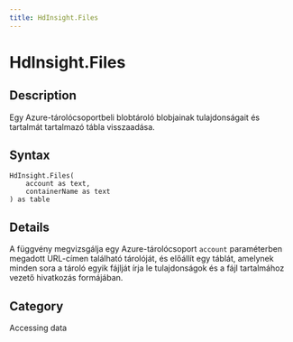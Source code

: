```yaml
---
title: HdInsight.Files
---
```


# HdInsight.Files


## Description

Egy Azure-tárolócsoportbeli blobtároló blobjainak tulajdonságait és tartalmát tartalmazó tábla visszaadása.


## Syntax

```powerquery
HdInsight.Files(
    account as text,
    containerName as text
) as table
```


## Details

A függvény megvizsgálja egy Azure-tárolócsoport <code>account</code> paraméterben megadott URL-címen található tárolóját, és előállít egy táblát, amelynek minden sora a tároló egyik fájlját írja le tulajdonságok és a fájl tartalmához vezető hivatkozás formájában.



## Category
Accessing data

